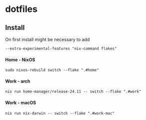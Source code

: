 # dotfiles

## Install

On first install might be necessary to add
```
--extra-experimental-features "nix-command flakes"
```

#### Home - NixOS

```
sudo nixos-rebuild switch --flake ".#home"
```

#### Work - arch

```
nix run home-manager/release-24.11 -- switch --flake ".#work"
```

#### Work - macOS

```
nix run nix-darwin -- switch --flake ".#work-mac" 
```
